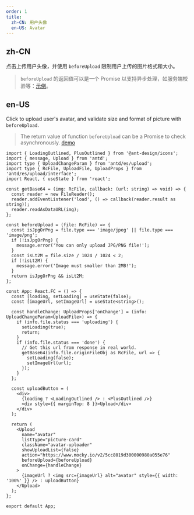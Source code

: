 ```yaml
---
order: 1
title:
  zh-CN: 用户头像
  en-US: Avatar
---
```


## zh-CN

点击上传用户头像，并使用 `beforeUpload` 限制用户上传的图片格式和大小。

> `beforeUpload` 的返回值可以是一个 Promise 以支持异步处理，如服务端校验等：[示例](https://upload-react-component.vercel.app/demo/before-upload#beforeupload)。

## en-US

Click to upload user's avatar, and validate size and format of picture with `beforeUpload`.

> The return value of function `beforeUpload` can be a Promise to check asynchronously. [demo](https://upload-react-component.vercel.app/demo/before-upload#beforeupload)

```tsx
import { LoadingOutlined, PlusOutlined } from '@ant-design/icons';
import { message, Upload } from 'antd';
import type { UploadChangeParam } from 'antd/es/upload';
import type { RcFile, UploadFile, UploadProps } from 'antd/es/upload/interface';
import React, { useState } from 'react';

const getBase64 = (img: RcFile, callback: (url: string) => void) => {
  const reader = new FileReader();
  reader.addEventListener('load', () => callback(reader.result as string));
  reader.readAsDataURL(img);
};

const beforeUpload = (file: RcFile) => {
  const isJpgOrPng = file.type === 'image/jpeg' || file.type === 'image/png';
  if (!isJpgOrPng) {
    message.error('You can only upload JPG/PNG file!');
  }
  const isLt2M = file.size / 1024 / 1024 < 2;
  if (!isLt2M) {
    message.error('Image must smaller than 2MB!');
  }
  return isJpgOrPng && isLt2M;
};

const App: React.FC = () => {
  const [loading, setLoading] = useState(false);
  const [imageUrl, setImageUrl] = useState<string>();

  const handleChange: UploadProps['onChange'] = (info: UploadChangeParam<UploadFile>) => {
    if (info.file.status === 'uploading') {
      setLoading(true);
      return;
    }
    if (info.file.status === 'done') {
      // Get this url from response in real world.
      getBase64(info.file.originFileObj as RcFile, url => {
        setLoading(false);
        setImageUrl(url);
      });
    }
  };

  const uploadButton = (
    <div>
      {loading ? <LoadingOutlined /> : <PlusOutlined />}
      <div style={{ marginTop: 8 }}>Upload</div>
    </div>
  );

  return (
    <Upload
      name="avatar"
      listType="picture-card"
      className="avatar-uploader"
      showUploadList={false}
      action="https://www.mocky.io/v2/5cc8019d300000980a055e76"
      beforeUpload={beforeUpload}
      onChange={handleChange}
    >
      {imageUrl ? <img src={imageUrl} alt="avatar" style={{ width: '100%' }} /> : uploadButton}
    </Upload>
  );
};

export default App;
```
